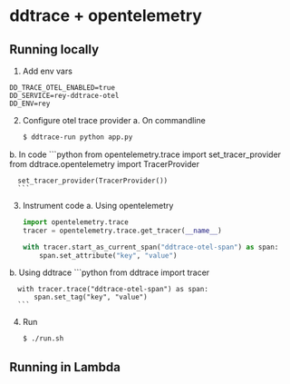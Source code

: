 # ddtrace + opentelemetry

## Running locally

1. Add env vars
  ```
  DD_TRACE_OTEL_ENABLED=true
  DD_SERVICE=rey-ddtrace-otel
  DD_ENV=rey
  ```

2. Configure otel trace provider
  a. On commandline
      ```bash
      $ ddtrace-run python app.py
      ```
  b. In code
      ```python
      from opentelemetry.trace import set_tracer_provider
      from ddtrace.opentelemetry import TracerProvider

      set_tracer_provider(TracerProvider())
      ```

3. Instrument code
  a. Using opentelemetry
      ```python
      import opentelemetry.trace
      tracer = opentelemetry.trace.get_tracer(__name__)

      with tracer.start_as_current_span("ddtrace-otel-span") as span:
          span.set_attribute("key", "value")
      ```
  b. Using ddtrace
      ```python
      from ddtrace import tracer

      with tracer.trace("ddtrace-otel-span") as span:
          span.set_tag("key", "value")
      ```

4. Run
    ```bash
    $ ./run.sh
    ```

## Running in Lambda
